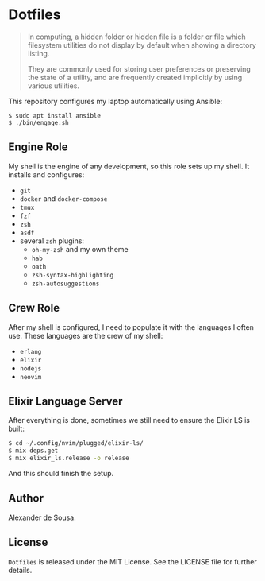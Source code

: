 # Dotfiles

> In computing, a hidden folder or hidden file is a folder or file which
> filesystem utilities do not display by default when showing a directory
> listing.
>
> They are commonly used for storing user preferences or preserving the state of
> a utility, and are frequently created implicitly by using various utilities.

This repository configures my laptop automatically using Ansible:

```
$ sudo apt install ansible
$ ./bin/engage.sh
```

## Engine Role

My shell is the engine of any development, so this role sets up my shell. It
installs and configures:
- `git`
- `docker` and `docker-compose`
- `tmux`
- `fzf`
- `zsh`
- `asdf`
- several `zsh` plugins:
  + `oh-my-zsh` and my own theme
  + `hab`
  + `oath`
  + `zsh-syntax-highlighting`
  + `zsh-autosuggestions`

## Crew Role

After my shell is configured, I need to populate it with the languages I often
use. These languages are the crew of my shell:

- `erlang`
- `elixir`
- `nodejs`
- `neovim`

## Elixir Language Server

After everything is done, sometimes we still need to ensure the Elixir LS is
built:

```bash
$ cd ~/.config/nvim/plugged/elixir-ls/
$ mix deps.get
$ mix elixir_ls.release -o release
```

And this should finish the setup.

## Author

Alexander de Sousa.

## License

`Dotfiles` is released under the MIT License. See the LICENSE file for further
details.
